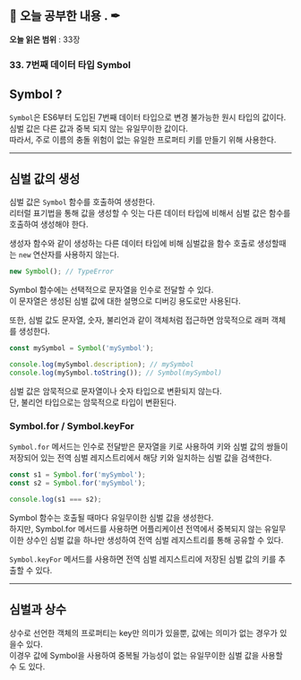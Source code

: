 ## 📕 오늘 공부한 내용 . ✒

**오늘 읽은 범위** : 33장

### 33. 7번째 데이터 타입 Symbol

## Symbol ?

`Symbol`은 ES6부터 도입된 7번째 데이터 타입으로 변경 불가능한 원시 타입의 값이다.<br>
심벌 값은 다른 값과 중복 되지 않는 유일무이한 값이다.<br>
따라서, 주로 이름의 충돌 위험이 없는 유일한 프로퍼티 키를 만들기 위해 사용한다.

---

## 심벌 값의 생성

심벌 값은 `Symbol` 함수를 호출하여 생성한다.<br>
리터럴 표기법을 통해 값을 생성할 수 잇는 다른 데이터 타입에 비해서 심벌 값은 함수를 호출하여 생성해야 한다.

생성자 함수와 같이 생성하는 다른 데이터 타입에 비해 심벌값을 함수 호출로 생성할때는 `new` 연산자를 사용하지 않는다.

```javascript
new Symbol(); // TypeError
```

Symbol 함수에는 선택적으로 문자열을 인수로 전달할 수 있다.<br>
이 문자열은 생성된 심벌 값에 대한 설명으로 디버깅 용도로만 사용된다.

또한, 심벌 값도 문자열, 숫자, 불리언과 같이 객체처럼 접근하면 암묵적으로 래퍼 객체를 생성한다.

```javascript
const mySymbol = Symbol('mySymbol');

console.log(mySymbol.description); // mySymbol
console.log(mySymbol.toString()); // Symbol(mySymbol)
```

심벌 값은 암묵적으로 문자열이나 숫자 타입으로 변환되지 않는다.<br>
단, 불리언 타입으로는 암묵적으로 타입이 변환된다.

### Symbol.for / Symbol.keyFor

`Symbol.for` 메서드는 인수로 전달받은 문자열을 키로 사용하여 키와 심벌 값의 쌍들이 저장되어 있는 전역 심벌 레지스트리에서 해당 키와 일치하는 심벌 값을 검색한다.

```javascript
const s1 = Symbol.for('mySymbol');
const s2 = Symbol.for('mySymbol');

console.log(s1 === s2);
```

Symbol 함수는 호출될 때마다 유일무이한 심벌 값을 생성한다.<br>
하지만, Symbol.for 메서드를 사용하면 어플리케이션 전역에서 중복되지 않는 유일무이한 상수인 심벌 값을 하나만 생성하여 전역 심벌 레지스트리를 통해 공유할 수 있다.

`Symbol.keyFor` 메서드를 사용하면 전역 심벌 레지스트리에 저장된 심벌 값의 키를 추출할 수 있다.

---

## 심벌과 상수

상수로 선언한 객체의 프로퍼티는 key만 의미가 있을뿐, 값에는 의미가 없는 경우가 있을수 있다.<br>
이경우 값에 Symbol을 사용하여 중복될 가능성이 없는 유일무이한 심벌 값을 사용할 수 도 있다.
